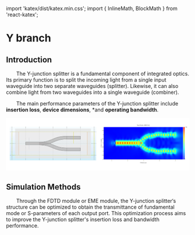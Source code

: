 
import 'katex/dist/katex.min.css';
import { InlineMath, BlockMath } from 'react-katex';

#  Y branch 

## Introduction

<div class="text-justify">

&emsp;&emsp;The Y-junction splitter is a fundamental component of integrated optics. Its primary function is to split the incoming light from a single input waveguide into two separate waveguides (splitter). Likewise, it can also combine light from two waveguides into a single waveguide (combiner). 

&emsp;&emsp;The main performance parameters of the Y-junction splitter include **insertion loss**, **device dimensions**, *and **operating bandwidth**.


</div>

![GC introduction](yintro.png 'GC introduction')

## Simulation Methods

<div class="text-justify">

&emsp;&emsp;Through the FDTD module or EME module, the Y-junction splitter‘s structure can be optimized to obtain the transmittance of fundamental mode or S-parameters of each output port. This optimization process aims to improve the Y-junction splitter's insertion loss and bandwidth performance. 

</div>
